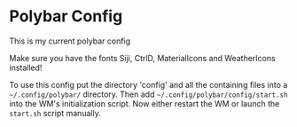 # Polybar Config
This is my current polybar config

Make sure you have the fonts Siji, CtrlD, MaterialIcons and WeatherIcons installed!

To use this config put the directory 'config' and all the containing files into a `~/.config/polybar/` directory.
Then add `~/.config/polybar/config/start.sh` into the WM's initialization script.
Now either restart the WM or launch the `start.sh` script manually.
